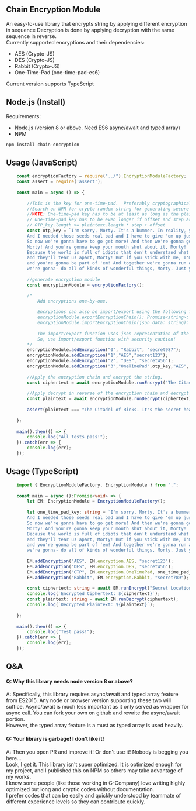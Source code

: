 ##  Chain Encryption Module 
An easy-to-use library that encrypts string by applying different encryption in sequence
Decryption is done by applying decryption with the same sequence in reverse.  
Currently supported encryptions and their dependencies:
* AES (Crypto-JS)
* DES (Crypto-JS)
* Rabbit (Crypto-JS)
* One-Time-Pad (one-time-pad-es6)

Current version supports TypeScript

## Node.js (Install)  
Requirements:
- Node.js (version 8 or above.  Need ES6 async/await and typed array)
- NPM
```bash
npm install chain-encryption
````

## Usage (JavaScript)
```javascript
    const encryptionFactory = require("../").EncryptionModuleFactory;
    const assert = require('assert');
    
    const main = async () => {
        
        //This is the key for one-time-pad.  Preferably cryptographically random string
        //Search on NPM for crypto-random-string for generating secure one-time-pad key
        //NOTE: One-time-pad key has to be at least as long as the plaintext itself!
        // One-time-pad key has to be even longer if offset and step are applied.
        // OTP_key.length >= plaintext.length * step + offset
        const otp_key = `I'm sorry, Morty. It's a bummer. In reality, you're as dumb as they come. 
        And I needed those seeds real bad and I have to give 'em up just to get your parents off my back! 
        So now we're gonna have to go get more! And then we're gonna go on even more adventures after that, 
        Morty! And you're gonna keep your mouth shut about it, Morty! 
        Because the world is full of idiots that don't understand what's important, 
        and they'll tear us apart, Morty! But if you stick with me, I'm gonna accomplish great things, Morty, 
        and you're gonna be part of 'em! And together we're gonna run around, Morty, 
        we're gonna- do all of kinds of wonderful things, Morty. Just you and me, Morty.`;
    
        //generate encryption module
        const encryptionModule = encryptionFactory();

        /*
            Add encryptions one-by-one.
            
            Encryptions can also be import/export using the following functions:
            encryptionModule.exportEncryptionChain(): Promise<string>;   
            encryptionModule.importEncryptionChain(json_data: string): void;
            
            The import/export function uses json representation of the array holding encryption data, including the keys!!!
            So, use import/export function with security caution! 
        */
        encryptionModule.addEncryption("0", "Rabbit", "secret987");
        encryptionModule.addEncryption("1","AES","secret123");
        encryptionModule.addEncryption("2", "DES", "secret456");
        encryptionModule.addEncryption("3","OneTimePad",otp_key,"AES", "key123", offset=10, step=3);
    
        //Apply the encryption chain and encrypt the string.
        const ciphertext = await encryptionModule.runEncrypt("The Citadel of Ricks. It's the secret headquarters for the Council of Ricks");
        
        //Apply decrypt in reverse of the encryption chain and decrypt the ciphertext
        const plaintext = await encryptionModule.runDecrypt(ciphertext);
        
        assert(plaintext === "The Citadel of Ricks. It's the secret headquarters for the Council of Ricks");
    
    };
    
    main().then(() => {
        console.log("All tests pass!");
    }).catch(err => {
        console.log(err);
    });
```

## Usage (TypeScript)
```typescript
    import { EncryptionModuleFactory, EncryptionModule } from ".";
    
    const main = async ():Promise<void> => {
        let EM: EncryptionModule = EncryptionModuleFactory();
    
        let one_time_pad_key: string = `I'm sorry, Morty. It's a bummer. In reality, you're as dumb as they come. 
        And I needed those seeds real bad and I have to give 'em up just to get your parents off my back! 
        So now we're gonna have to go get more! And then we're gonna go on even more adventures after that, 
        Morty! And you're gonna keep your mouth shut about it, Morty! 
        Because the world is full of idiots that don't understand what's important, 
        and they'll tear us apart, Morty! But if you stick with me, I'm gonna accomplish great things, Morty, 
        and you're gonna be part of 'em! And together we're gonna run around, Morty, 
        we're gonna- do all of kinds of wonderful things, Morty. Just you and me, Morty.`;
    
        EM.addEncryption("AES", EM.encryption.AES, "secret123");
        EM.addEncryption("DES", EM.encryption.DES, "secret456");
        EM.addEncryption("OTP", EM.encryption.OneTimePad, one_time_pad_key, null, null, 10, 2);
        EM.addEncryption("Rabbit", EM.encryption.Rabbit, "secret789");
    
        const ciphertext: string = await EM.runEncrypt("Secret Location of the Citadel of Ricks");
        console.log(`Encrypted Ciphertext: ${ciphertext}`);
        const plaintext: string = await EM.runDecrypt(ciphertext);
        console.log(`Decrypted Plaintext: ${plaintext}`);
    
    };
    
    main().then(() => {
        console.log("Test pass!");
    }).catch(err => {
        console.log(err);
    });
```

## Q&A
#### Q: Why this library needs node version 8 or above?
A: Specifically, this library requires async/await and typed array feature from ES2015.  Any node or browser version supporting
these two will suffice.  Async/await is much less important as it only served as wrapper for 
async call.  You can fork your own on github and rewrite the async/await portion.  
However, the typed array feature is a must as typed array is used heavily.  

#### Q: Your library is garbage!  I don't like it!
A: Then you open PR and improve it! Or don't use it! Nobody is begging you here...   
Look, I get it.  This library isn't super optimized.  It is optimized enough for
my project, and I published this on NPM so others may take advantage of my works.  
I know some people (like those working in G-Company) 
love writing highly optimized but long and cryptic codes without documentation.   
I prefer codes that can be easily 
and quickly understood by teammate of different experience levels so they can contribute quickly.

    
    
    

